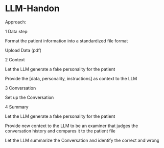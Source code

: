 # LLM-Handon


Approach:

1 Data step


Format the patient information into a standardized file format


Upload Data (pdf)


2 Context


Let the LLM generate a fake personality for the patient


Provide the [data, personality, instructions] as context to the LLM 

3 Conversation


Set up the Conversation

4 Summary


Let the LLM generate a fake personality for the patient


Provide new context to the LLM to be an examiner that judges the conversation history and compares it to the patient file


Let the LLM summarize the Conversation and identify the correct and wrong 
